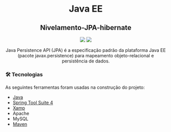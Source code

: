 

<h1 align="center"> Java EE</h1>
<h2 align="center">Nivelamento-JPA-hibernate </h2>
<div align="center">
<img src="https://img.shields.io/badge/Maven-4.0.0-informational?label=maven&message=v4.0.0&color=blue&style=flat-square"/>
<img src="https://img.shields.io/static/v1?label=Xamp&message=v3.3.0&color=orange&style=flat-square"/>
</div>
<p align="center">Java Persistence API (JPA) é a especificação padrão da plataforma Java EE (pacote javax.persistence) para
mapeamento objeto-relacional e persistência de dados.</p>

### 🛠 Tecnologias

As seguintes ferramentas foram usadas na construção do projeto:

- [Java](https://www.oracle.com/java/technologies/java-ee-glance.html)
- [Spring Tool Suite 4](https://spring.io/tools)
- [Xamp](https://www.apachefriends.org/)
- Apache
- MySQL
- [Maven](https://maven.apache.org/pom.html)




